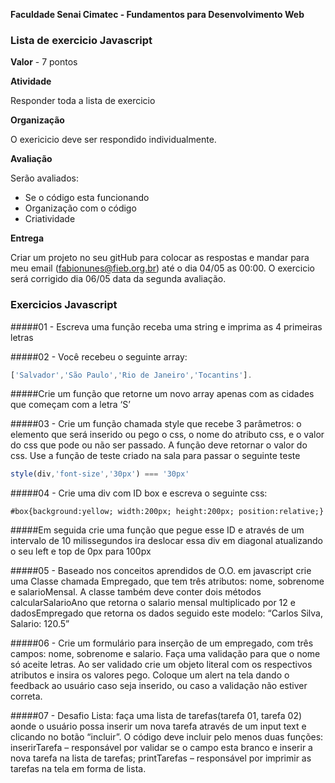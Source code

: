 **Faculdade Senai Cimatec - Fundamentos para Desenvolvimento Web**

### Lista de exercicio Javascript

**Valor** - 7 pontos

**Atividade**

Responder toda a lista de exercicio 

**Organização**

O exericicio deve ser respondido individualmente.

**Avaliação**

Serão avaliados:
- Se o código esta funcionando
- Organização com o código
- Criatividade

**Entrega**

Criar um projeto no seu gitHub para colocar as respostas e mandar para meu email (fabionunes@fieb.org.br) até o dia 04/05 as 00:00. O exercicio será corrigido dia 06/05 data da segunda avaliação.  

### Exercicios Javascript

#####01 - Escreva uma função receba uma string e imprima as 4 primeiras letras

#####02 - Você recebeu o seguinte array: 
```javascript
['Salvador','São Paulo','Rio de Janeiro','Tocantins']. 
```
#####Crie um função que retorne um novo array apenas com as cidades que começam com a letra ‘S’

#####03 - Crie um função chamada style que recebe 3 parâmetros: o elemento que será inserido ou pego o css, o nome do atributo css, e o valor do css que pode ou não ser passado. A função deve retornar o valor do css. Use a função de teste criado na sala para passar o seguinte teste 
```javascript
style(div,'font-size','30px') === '30px' 
```

#####04 - Crie uma div com ID box e escreva o seguinte css: 
```
#box{background:yellow; width:200px; height:200px; position:relative;}
```
#####Em seguida crie uma função que pegue esse ID e através de um intervalo de 10 milissegundos ira deslocar essa div em diagonal atualizando o seu left e top de 0px para 100px


#####05 - Baseado nos conceitos aprendidos de O.O. em javascript crie uma Classe chamada Empregado, que tem três atributos: nome, sobrenome e salarioMensal. A classe também deve conter dois métodos calcularSalarioAno que retorna o salario mensal multiplicado por 12 e dadosEmpregado que retorna os dados seguido este modelo: “Carlos Silva, Salario: 120.5”



#####06 - Crie um formulário para inserção de um empregado, com três campos: nome, sobrenome e salario. Faça uma validação para que o nome só aceite letras. Ao ser validado crie um objeto literal com os respectivos atributos e insira os valores pego. Coloque um alert na tela dando o feedback ao usuário caso seja inserido, ou caso a validação não estiver correta. 



#####07 - Desafio Lista: faça uma lista de tarefas(tarefa 01, tarefa 02) aonde o usuário possa inserir um nova tarefa através de um input text e clicando no botão “incluir”. O código deve incluir pelo menos duas funções: inserirTarefa – responsável por validar se o campo esta branco e inserir a nova tarefa na lista de tarefas; printTarefas – responsável por imprimir as tarefas na tela em forma de lista.







